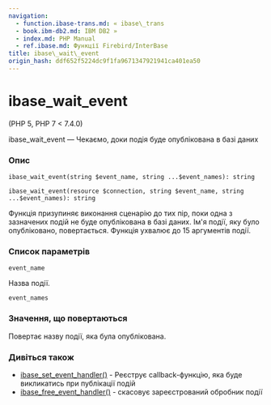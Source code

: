 ```yaml
---
navigation:
  - function.ibase-trans.md: « ibase\_trans
  - book.ibm-db2.md: IBM DB2 »
  - index.md: PHP Manual
  - ref.ibase.md: Функції Firebird/InterBase
title: ibase\_wait\_event
origin_hash: ddf652f5224dc9f1fa9671347921941ca401ea50
---
```

# ibase\_wait\_event

(PHP 5, PHP 7 < 7.4.0)

ibase\_wait\_event — Чекаємо, доки подія буде опублікована в базі даних

### Опис

```methodsynopsis
ibase_wait_event(string $event_name, string ...$event_names): string
```

```methodsynopsis
ibase_wait_event(resource $connection, string $event_name, string ...$event_names): string
```

Функція призупиняє виконання сценарію до тих пір, поки одна з зазначених подій не буде опублікована в базі даних. Ім'я події, яку було опубліковано, повертається. Функція ухвалює до 15 аргументів події.

### Список параметрів

`event_name`

Назва події.

`event_names`

### Значення, що повертаються

Повертає назву події, яка була опублікована.

### Дивіться також

-   [ibase\_set\_event\_handler()](function.ibase-set-event-handler.md) \- Реєструє callback-функцію, яка буде викликатись при публікації подій
-   [ibase\_free\_event\_handler()](function.ibase-free-event-handler.md) \- скасовує зареєстрований обробник події
